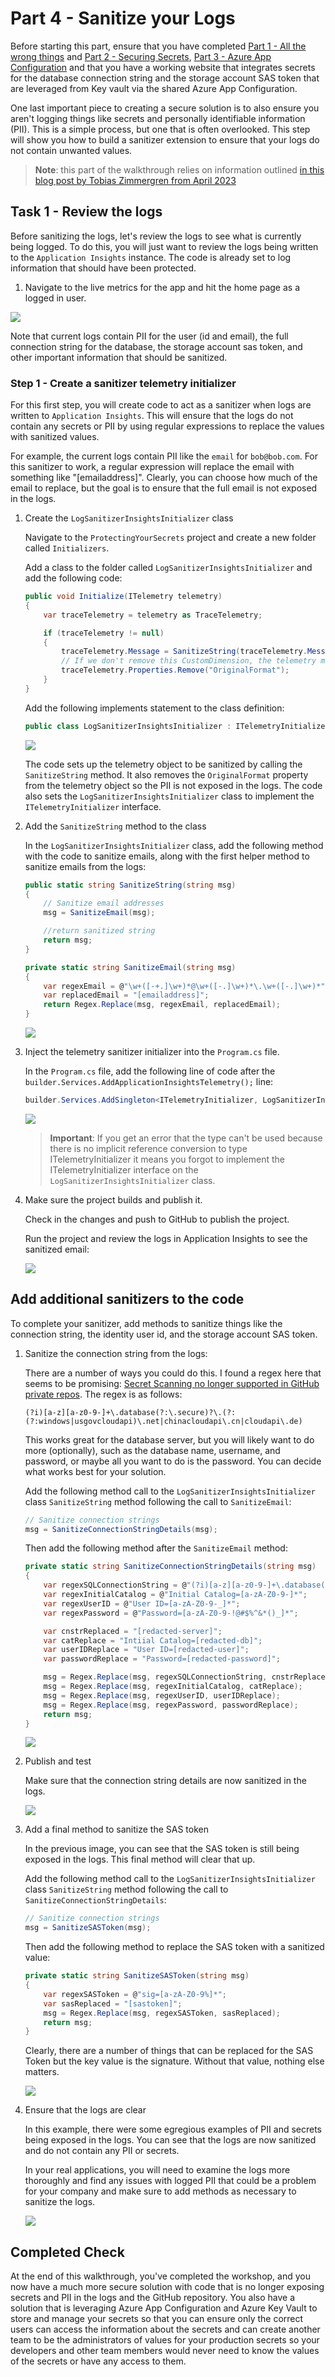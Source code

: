 # Part 4 - Sanitize your Logs

Before starting this part, ensure that you have completed [Part 1 - All the wrong things](Part1-AllTheWrongThings.md) and [Part 2 - Securing Secrets](Part2-SecuringSecrets.md), [Part 3 - Azure App Configuration](Part3-AzureAppConfiguration.md) and that you have a working website that integrates secrets for the database connection string and the storage account SAS token that are leveraged from Key vault via the shared Azure App Configuration.

One last important piece to creating a secure solution is to also ensure you aren't logging things like secrets and personally identifiable information (PII). This is a simple process, but one that is often overlooked.  This step will show you how to build a sanitizer extension to ensure that your logs do not contain unwanted values.

>**Note**: this part of the walkthrough relies on information outlined [in this blog post by Tobias Zimmergren from April 2023](https://zimmergren.net/redacting-sensitive-information-application-insights/)  

## Task 1 - Review the logs

Before sanitizing the logs, let's review the logs to see what is currently being logged.  To do this, you will just want to review the logs being written to the `Application Insights` instance.  The code is already set to log information that should have been protected.  

1. Navigate to the live metrics for the app and hit the home page as a logged in user.

![](images/Part4/image0001-logscontainsecretsandpii.png)  

Note that current logs contain PII for the user (id and email), the full connection string for the database, the storage account sas token, and other important information that should be sanitized.

### Step 1 - Create a sanitizer telemetry initializer

For this first step, you will create code to act as a sanitizer when logs are written to `Application Insights`.  This will ensure that the logs do not contain any secrets or PII by using regular expressions to replace the values with sanitized values.

For example, the current logs contain PII like the `email` for `bob@bob.com`.  For this sanitizer to work, a regular expression will replace the email with something like "[emailaddress]".  Clearly, you can choose how much of the email to replace, but the goal is to ensure that the full email is not exposed in the logs.

1. Create the `LogSanitizerInsightsInitializer` class

    Navigate to the `ProtectingYourSecrets` project and create a new folder called `Initializers`.

    Add a class to the folder called `LogSanitizerInsightsInitializer` and add the following code:

    ```csharp
    public void Initialize(ITelemetry telemetry)
    {
        var traceTelemetry = telemetry as TraceTelemetry;

        if (traceTelemetry != null)
        {
            traceTelemetry.Message = SanitizeString(traceTelemetry.Message);
            // If we don't remove this CustomDimension, the telemetry message will still contain the PII in the "OriginalFormat" property.
            traceTelemetry.Properties.Remove("OriginalFormat");
        }
    }
    ```  
    Add the following implements statement to the class definition:

    ```csharp
    public class LogSanitizerInsightsInitializer : ITelemetryInitializer
    ```  

    ![](images/Part4/image0002-logsanitizerinitializer.png)  

    The code sets up the telemetry object to be sanitized by calling the `SanitizeString` method.  It also removes the `OriginalFormat` property from the telemetry object so the PII is not exposed in the logs.  The code also sets the `LogSanitizerInsightsInitializer` class to implement the `ITelemetryInitializer` interface.

1. Add the `SanitizeString` method to the class

    In the `LogSanitizerInsightsInitializer` class, add the following method with the code to sanitize emails, along with the first helper method to sanitize emails from the logs:

    ```csharp
    public static string SanitizeString(string msg)
    {
        // Sanitize email addresses
        msg = SanitizeEmail(msg);

        //return sanitized string
        return msg;
    }

    private static string SanitizeEmail(string msg)
    {
        var regexEmail = @"\w+([-+.]\w+)*@\w+([-.]\w+)*\.\w+([-.]\w+)*";
        var replacedEmail = "[emailaddress]";
        return Regex.Replace(msg, regexEmail, replacedEmail);
    }
    ```  

    ![](images/Part4/image0003-sanitizestringwithemailsanitization.png)  

1. Inject the telemetry sanitizer initializer into the `Program.cs` file.

    In the `Program.cs` file, add the following line of code after the `builder.Services.AddApplicationInsightsTelemetry();` line:

    ```csharp
    builder.Services.AddSingleton<ITelemetryInitializer, LogSanitizerInsightsInitializer>();
    ```  

    ![](images/Part4/image0004-addsanitizerinitializer.png)  

    >**Important**: If you get an error that the type can't be used because there is no implicit reference conversion to type ITelemetryInitializer it means you forgot to implement the ITelemetryInitializer interface on the `LogSanitizerInsightsInitializer` class.  

1. Make sure the project builds and publish it.

    Check in the changes and push to GitHub to publish the project.

    Run the project and review the logs in Application Insights to see the sanitized email:

    ![](images/Part4/image0005-sanitizedemailinlogs.png)  

## Add additional sanitizers to the code

To complete your sanitizer, add methods to sanitize things like the connection string, the identity user id, and the storage account SAS token.

1. Sanitize the connection string from the logs:

    There are a number of ways you could do this. I found a regex here that seems to be promising:  [Secret Scanning no longer supported in GitHub private repos](https://github.blog/changelog/2021-10-18-secret-scanning-no-longer-supports-azure-sql-connection-strings-in-private-repos/).  The regex is as follows:

    ```regex
    (?i)[a-z][a-z0-9-]+\.database(?:\.secure)?\.(?:(?:windows|usgovcloudapi)\.net|chinacloudapi\.cn|cloudapi\.de)
    ```  
    
    This works great for the database server, but you will likely want to do more (optionally), such as the database name, username, and password, or maybe all you want to do is the password. You can decide what works best for your solution.

    Add the following method call to the `LogSanitizerInsightsInitializer` class `SanitizeString` method following the call to `SanitizeEmail`:

    ```csharp
    // Sanitize connection strings
    msg = SanitizeConnectionStringDetails(msg);
    ```

    Then add the following method after the `SanitizeEmail` method:

    ```csharp
    private static string SanitizeConnectionStringDetails(string msg)
    {
        var regexSQLConnectionString = @"(?i)[a-z][a-z0-9-]+\.database(?:\.secure)?\.(?:(?:windows|usgovcloudapi)\.net|chinacloudapi\.cn|cloudapi\.de)";
        var regexInitialCatalog = @"Initial Catalog=[a-zA-Z0-9-]*";
        var regexUserID = @"User ID=[a-zA-Z0-9-_]*";
        var regexPassword = @"Password=[a-zA-Z0-9-!@#$%^&*()_]*";

        var cnstrReplaced = "[redacted-server]";
        var catReplace = "Intiial Catalog=[redacted-db]";
        var userIDReplace = "User ID=[redacted-user]";
        var passwordReplace = "Password=[redacted-password]";

        msg = Regex.Replace(msg, regexSQLConnectionString, cnstrReplaced);
        msg = Regex.Replace(msg, regexInitialCatalog, catReplace);
        msg = Regex.Replace(msg, regexUserID, userIDReplace);
        msg = Regex.Replace(msg, regexPassword, passwordReplace);
        return msg;
    }
    ```  

    ![](images/Part4/image0006-sanitizeconnectionstringdetails.png)

1. Publish and test

    Make sure that the connection string details are now sanitized in the logs.

    ![](images/Part4/image0007-connectionstringredacted.png)

1. Add a final method to sanitize the SAS token

    In the previous image, you can see that the SAS token is still being exposed in the logs.  This final method will clear that up.

    Add the following method call to the `LogSanitizerInsightsInitializer` class `SanitizeString` method following the call to `SanitizeConnectionStringDetails`:

    ```csharp
    // Sanitize connection strings
    msg = SanitizeSASToken(msg);
    ```

    Then add the following method to replace the SAS token with a sanitized value:

    ```csharp
    private static string SanitizeSASToken(string msg)
    {
        var regexSASToken = @"sig=[a-zA-Z0-9%]*";
        var sasReplaced = "[sastoken]";
        msg = Regex.Replace(msg, regexSASToken, sasReplaced);
        return msg;
    }
    ```  

    Clearly, there are a number of things that can be replaced for the SAS Token but the key value is the signature.  Without that value, nothing else matters.  

    ![](images/Part4/image0008-sanitizesastoken.png)

1. Ensure that the logs are clear

    In this example, there were some egregious examples of PII and secrets being exposed in the logs.  You can see that the logs are now sanitized and do not contain any PII or secrets.  

    In your real applications, you will need to examine the logs more thoroughly and find any issues with logged PII that could be a problem for your company and make sure to add methods as necessary to sanitize the logs.

    ![](images/Part4/image0009-sanitizedlogs.png)  

## Completed Check

At the end of this walkthrough, you've completed the workshop, and you now have a much more secure solution with code that is no longer exposing secrets and PII in the logs and the GitHub repository.  You also have a solution that is leveraging Azure App Configuration and Azure Key Vault to store and manage your secrets so that you can ensure only the correct users can access the information about the secrets and can create another team to be the administrators of values for your production secrets so your developers and other team members would never need to know the values of the secrets or have any access to them.



